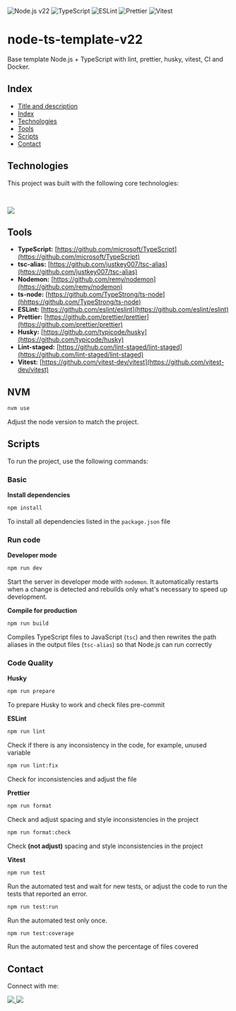 ![Node.js v22](https://img.shields.io/badge/Node.js-v22-43853D?style=for-the-badge&logo=node.js&logoColor=white)
![TypeScript](https://img.shields.io/badge/TypeScript-007ACC?style=for-the-badge&logo=typescript&logoColor=white)
![ESLint](https://img.shields.io/badge/ESLint-4B32C3?style=for-the-badge&logo=eslint&logoColor=white)
![Prettier](https://img.shields.io/badge/Prettier-FF69B4?style=for-the-badge&logo=prettier&logoColor=white)
![Vitest](https://img.shields.io/badge/Vitest-F7B93E?style=for-the-badge&logo=vitest&logoColor=white)

# node-ts-template-v22

Base template Node.js + TypeScript with lint, prettier, husky, vitest, CI and Docker.

## Index

- [Title and description](#node-ts-template-v22)
- [Index](#index)
- [Technologies](#technologies)
- [Tools](#tools)
- [Scripts](#scripts)
- [Contact](#contact)

## Technologies

This project was built with the following core technologies:

<br>

<p align="left">
  <img src="https://skillicons.dev/icons?i=nodejs,typescript,vitest,docker" />
</p>

## Tools

- **TypeScript:** [https://github.com/microsoft/TypeScript](https://github.com/microsoft/TypeScript)
- **tsc-alias:** [https://github.com/justkey007/tsc-alias](https://github.com/justkey007/tsc-alias)
- **Nodemon:** [https://github.com/remy/nodemon](https://github.com/remy/nodemon)
- **ts-node:** [https://github.com/TypeStrong/ts-node](hhttps://github.com/TypeStrong/ts-node)
- **ESLint:** [https://github.com/eslint/eslint](https://github.com/eslint/eslint)
- **Prettier:** [https://github.com/prettier/prettier](https://github.com/prettier/prettier)
- **Husky:** [https://github.com/typicode/husky](https://github.com/typicode/husky)
- **Lint-staged:** [https://github.com/lint-staged/lint-staged](https://github.com/lint-staged/lint-staged)
- **Vitest:** [https://github.com/vitest-dev/vitest](https://github.com/vitest-dev/vitest)

## NVM

``` bash
nvm use
```

Adjust the node version to match the project. 

## Scripts

To run the project, use the following commands:

### Basic

**Install dependencies**

```bash
npm install
```

To install all dependencies listed in the `package.json` file

### Run code

**Developer mode**

```bash
npm run dev
```

Start the server in developer mode with `nodemon`. It automatically restarts when a change is detected and rebuilds only what's necessary to speed up development.

**Compile for production**

```bash
npm run build
```

Compiles TypeScript files to JavaScript (`tsc`) and then rewrites the path aliases in the output files (`tsc-alias`) so that Node.js can run correctly

### **Code Quality**

**Husky**

```bash
npm run prepare
```

To prepare Husky to work and check files pre-commit

**ESLint**

```bash
npm run lint
```

Check if there is any inconsistency in the code, for example, unused variable

```bash
npm run lint:fix
```

Check for inconsistencies and adjust the file

**Prettier**

```bash
npm run format
```

Check and adjust spacing and style inconsistencies in the project

```bash
npm run format:check
```

Check **(not adjust)** spacing and style inconsistencies in the project

**Vitest**

```bash
npm run test
```

Run the automated test and wait for new tests, or adjust the code to run the tests that reported an error.

```bash
npm run test:run
```

Run the automated test only once.

```bash
npm run test:coverage
```

Run the automated test and show the percentage of files covered

## Contact

Connect with me:

<a href="https://github.com/matheusfurlan7" target="_blank">
  <img src="https://img.shields.io/badge/GitHub-100000?style=for-the-badge&logo=github&logoColor=white" />
</a>
<a href="https://www.linkedin.com/in/matheusfurlan7" target="_blank">
  <img src="https://img.shields.io/badge/LinkedIn-0077B5?style=for-the-badge&logo=linkedin&logoColor=white" />
</a>
